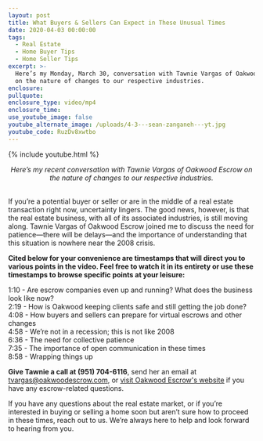 ```yaml
---
layout: post
title: What Buyers & Sellers Can Expect in These Unusual Times
date: 2020-04-03 00:00:00
tags:
  - Real Estate
  - Home Buyer Tips
  - Home Seller Tips
excerpt: >-
  Here’s my Monday, March 30, conversation with Tawnie Vargas of Oakwood Escrow
  on the nature of changes to our respective industries.
enclosure:
pullquote:
enclosure_type: video/mp4
enclosure_time:
use_youtube_image: false
youtube_alternate_image: /uploads/4-3---sean-zanganeh---yt.jpg
youtube_code: RuzDv8xwtbo
---
```


{% include youtube.html %}

<center><em>Here&rsquo;s my recent conversation with Tawnie Vargas of Oakwood Escrow on the nature of changes to our respective industries.</em></center>

<br>If you’re a potential buyer or seller or are in the middle of a real estate transaction right now, uncertainty lingers. The good news, however, is that the real estate business, with all of its associated industries, is still moving along. Tawnie Vargas of Oakwood Escrow joined me to discuss the need for patience—there will be delays—and the importance of understanding that this situation is nowhere near the 2008 crisis.

**Cited below for your convenience are timestamps that will direct you to various points in the video. Feel free to watch it in its entirety or use these timestamps to browse specific points at your leisure:**

1:10 - Are escrow companies even up and running? What does the business look like now?<br>2:19 - How is Oakwood keeping clients safe and still getting the job done?<br>4:08 - How buyers and sellers can prepare for virtual escrows and other changes<br>4:58 - We’re not in a recession; this is not like 2008<br>6:36 - The need for collective patience<br>7:35 - The importance of open communication in these times<br>8:58 - Wrapping things up

**Give Tawnie a call at (951) 704-6116**, send her an email at [tvargas@oakwoodescrow.com](mailto:tvargas@oakwoodescrow.com), or <u><a target="_blank" href="https://oakwoodescrow.com/">visit Oakwood Escrow's website</a></u> if you have any escrow-related questions.

If you have any questions about the real estate market, or if you’re interested in buying or selling a home soon but aren’t sure how to proceed in these times, reach out to us. We’re always here to help and look forward to hearing from you.